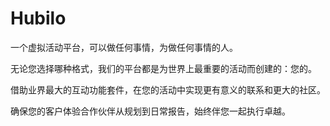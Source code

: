 # Hubilo

一个虚拟活动平台，可以做任何事情，为做任何事情的人。

无论您选择哪种格式，我们的平台都是为世界上最重要的活动而创建的：您的。

借助业界最大的互动功能套件，在您的活动中实现更有意义的联系和更大的社区。

确保您的客户体验合作伙伴从规划到日常报告，始终伴您一起执行卓越。
